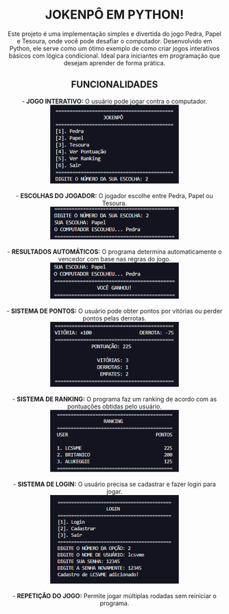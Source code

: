 <div align="center">
<h1><b>JOKENPÔ EM PYTHON!</b></h1>
Este projeto é uma implementação simples e divertida do jogo Pedra, Papel e Tesoura, onde você pode desafiar o computador. Desenvolvido em Python, ele serve como um ótimo exemplo de como criar jogos interativos básicos com lógica condicional. Ideal para iniciantes em programação que desejam aprender de forma prática.

<h2>FUNCIONALIDADES</h2>
    - <b>JOGO INTERATIVO:</b> O usuário pode jogar contra o computador. <br>
    <img src="imagens/menu.png" width="300"/> <br><br>
    - <b>ESCOLHAS DO JOGADOR:</b> O jogador escolhe entre Pedra, Papel ou Tesoura. <br>
    <img src="imagens/escolhas.png" width="300"/> <br><br>
    - <b>RESULTADOS AUTOMÁTICOS:</b> O programa determina automaticamente o vencedor com base nas regras do jogo. <br>
    <img src="imagens/vitoria.png" width="300"/> <br><br>
    - <b>SISTEMA DE PONTOS:</b> O usuário pode obter pontos por vitórias ou perder pontos pelas derrotas. <br>
    <img src="imagens/pontos.png" width="300"/> <br><br>
    - <b>SISTEMA DE RANKING:</b> O programa faz um ranking de acordo com as pontuações obtidas pelo usuário. <br>
    <img src="imagens/rank.png" width="300"/> <br><br>
    - <b>SISTEMA DE LOGIN:</b> O usuário precisa se cadastrar e fazer login para jogar. <br>
    <img src="imagens/login.png" width="300"/> <br><br>
    - <b>REPETIÇÃO DO JOGO:</b> Permite jogar múltiplas rodadas sem reiniciar o programa.
</div>